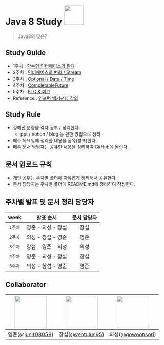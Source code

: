 # Java 8 Study <img src="https://media.giphy.com/media/hsZiNa1JND0QHPrg3T/giphy.gif" width="60px">

> Java8의 맛은?

## Study Guide
- 1주차 : [함수형 인터페이스와 람다](/1-함수형-인터페이스와-람다)
- 2주차 : [인터페이스의 변화 / Stream](/2-인터페이스의-변화+Stream)
- 3주차 : [Optional / Date / Time](/3-Optional과Date-Time)
- 4주차 : [CompletableFuture](4-CompletableFuture)
- 5주차 : [ETC & 회고](5-ETC)
- Reference : [인프런 백기선님 강의](https://www.inflearn.com/course/the-java-java8)

## Study Rule
- 정해진 분량을 각자 공부 / 정리한다.
    - ppt / notion / blog 등 편한 방법으로 정리
- 매주 목요일에 정리한 내용을 공유(발표)한다.
- 매주 문서 담당자는 공유한 내용을 정리하여 GitHub에 올린다.

## 문서 업로드 규칙
- 개인 공부는 주차별 폴더에 자유롭게 정리해서 공유한다.
- 문서 담당자는 주차별 폴더에 README.md에 정리하여 작성한다.

## 주차별 발표 및 문서 정리 담당자

|  week   |      발표 순서     | 문서 담당자 |
|:-------:|:------------------:|:-----------:|
| `1주차` | 영준 - 의성 - 창섭 |     창섭    |
| `2주차` | 의성 - 창섭 - 영준 |     영준    |
| `3주차` | 창섭 - 영준 - 의성 |     의성    |
| `4주차` | 영준 - 의성 - 창섭 |     창섭    |
| `5주차` | 의성 - 창섭 - 영준 |     영준    |

## Collaborator

| <img src="https://avatars.githubusercontent.com/u/42997924?v=4" width=100> | <img src="https://avatars.githubusercontent.com/u/17822723?v=4" width=100> | <img src="https://avatars.githubusercontent.com/u/52964858?v=4" width=100> |
| :---: | :---: | :---: |
| 영준([@jun108059](https://github.com/jun108059)) | 창섭([@ventulus95](https://github.com/ventulus95)) | 의성([@gowoonsori](https://github.com/gowoonsori)) |
